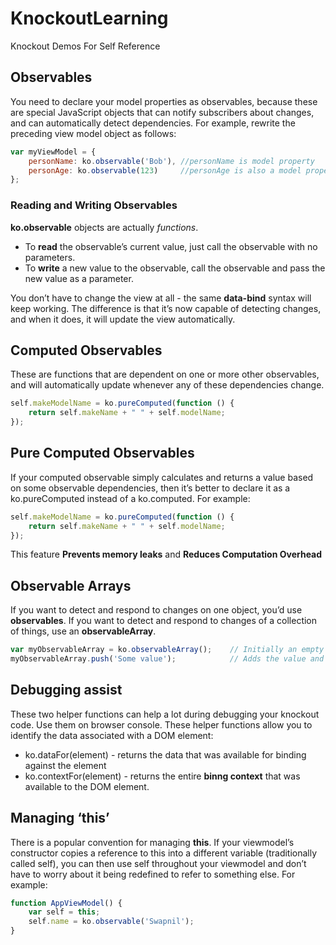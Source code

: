 # KnockoutLearning
Knockout Demos For Self Reference

## Observables
You need to declare your model properties as observables, because these are special JavaScript objects that can notify subscribers about changes, and can automatically detect dependencies.
For example, rewrite the preceding view model object as follows:

```javascript
var myViewModel = {
    personName: ko.observable('Bob'), //personName is model property
    personAge: ko.observable(123)     //personAge is also a model property
};
```
### Reading and Writing Observables
**ko.observable** objects are actually *functions*.
* To **read** the observable’s current value, just call the observable with no parameters.
* To **write** a new value to the observable, call the observable and pass the new value as a parameter. 

You don’t have to change the view at all - the same **data-bind** syntax will keep working. The difference is that it’s now capable of detecting changes, and when it does, it will update the view automatically.

## Computed Observables
These are functions that are dependent on one or more other observables, and will automatically update whenever any of these dependencies change.

```javascript
self.makeModelName = ko.pureComputed(function () {
    return self.makeName + " " + self.modelName;
});

```
## Pure Computed Observables
If your computed observable simply calculates and returns a value based on some observable dependencies, then it’s better to declare it as a ko.pureComputed instead of a ko.computed. For example:

```javascript
self.makeModelName = ko.pureComputed(function () {
    return self.makeName + " " + self.modelName;
});
```
This feature **Prevents memory leaks** and **Reduces Computation Overhead**

## Observable Arrays
If you want to detect and respond to changes on one object, you’d use **observables**. If you want to detect and respond to changes of a collection of things, use an **observableArray**.

```javascript
var myObservableArray = ko.observableArray();    // Initially an empty array
myObservableArray.push('Some value');            // Adds the value and notifies observers
```
## Debugging assist
These two helper functions can help a lot during debugging your knockout code. Use them on browser console. These helper functions allow you to identify the data associated with a DOM element:

* ko.dataFor(element) - returns the data that was available for binding against the element
* ko.contextFor(element) - returns the entire **binng context** that was available to the DOM element.

## Managing ‘this’
There is a popular convention for managing **this**. If your viewmodel’s constructor copies a reference to this into a different variable (traditionally called self), you can then use self throughout your viewmodel and don’t have to worry about it being redefined to refer to something else. For example:

```javascript
function AppViewModel() {
    var self = this;
    self.name = ko.observable('Swapnil');
}
```

